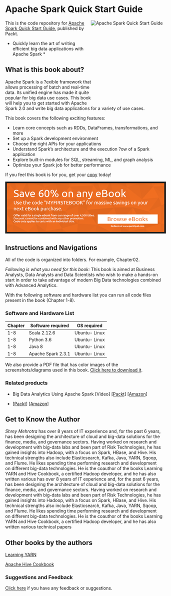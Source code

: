 # Apache Spark Quick Start Guide

<a href="https://www.packtpub.com/big-data-and-business-intelligence/apache-spark-quick-start-guide?utm_source=github&utm_medium=repository&utm_campaign=9781789349108 "><img src="https://d255esdrn735hr.cloudfront.net/sites/default/files/imagecache/ppv4_main_book_cover/B10957_MockupCover.png" alt="Apache Spark Quick Start Guide" height="256px" align="right"></a>

This is the code repository for [Apache Spark Quick Start Guide](https://www.packtpub.com/big-data-and-business-intelligence/apache-spark-quick-start-guide?utm_source=github&utm_medium=repository&utm_campaign=9781789349108 ), published by Packt.

* Quickly learn the art of writing efficient big data applications with Apache Spark *

## What is this book about?
Apache Spark is a ?exible framework that allows processing of batch and real-time data. Its unified engine has made it quite popular for big data use cases. This book will help you to get started with Apache Spark 2.0 and write big data applications for a variety of use cases.

This book covers the following exciting features:
* Learn core concepts such as RDDs, DataFrames, transformations, and more 
* Set up a Spark development environment 
* Choose the right APIs for your applications 
* Understand Spark’s architecture and the execution ?ow of a Spark application 
* Explore built-in modules for SQL, streaming, ML, and graph analysis 
* Optimize your Spark job for better performance 

If you feel this book is for you, get your [copy](https://www.amazon.com/dp/1789349109) today!

<a href="https://www.packtpub.com/?utm_source=github&utm_medium=banner&utm_campaign=GitHubBanner"><img src="https://raw.githubusercontent.com/PacktPublishing/GitHub/master/GitHub.png" 
alt="https://www.packtpub.com/" border="5" /></a>

## Instructions and Navigations
All of the code is organized into folders. For example, Chapter02.

*Following is what you need for this book:*
This book is aimed at Business Analysts, Data Analysts and Data Scientists who wish to make a hands-on start in order to take advantage of modern Big Data technologies combined with Advanced Analytics.

With the following software and hardware list you can run all code files present in the book (Chapter 1-8).
### Software and Hardware List
| Chapter | Software required | OS required |
| -------- | ------------------------------------ | ----------------------------------- |
| 1-8 | Scala 2.12.6 | Ubuntu- Linux |
| 1-8 | Python 3.6 | Ubuntu- Linux |
| 1-8 | Java 8 | Ubuntu- Linux |
| 1-8 | Apache Spark 2.3.1 | Ubuntu- Linux |

We also provide a PDF file that has color images of the screenshots/diagrams used in this book. [Click here to download it](https://www.packtpub.com/sites/default/files/downloads/9781789349108_ColorImages.pdf).

### Related products
* Big Data Analytics Using Apache Spark [Video] [[Packt]](https://www.packtpub.com/big-data-and-business-intelligence/big-data-analytics-using-apache-spark-video?utm_source=github&utm_medium=repository&utm_campaign=9781789134124 ) [[Amazon]](https://www.amazon.com/dp/1789134129)

*  [[Packt]](https://www.packtpub.com/big-data-and-business-intelligence/machine-learning-apache-spark-quick-start-guide?utm_source=github&utm_medium=repository&utm_campaign=) [[Amazon]](https://www.amazon.com/dp/1789346568)


## Get to Know the Author
*Shrey Mehrotra*
has over 8 years of IT experience and, for the past 6 years, has been
designing the architecture of cloud and big-data solutions for the finance, media, and
governance sectors. Having worked on research and development with big-data labs and
been part of Risk Technologies, he has gained insights into Hadoop, with a focus on Spark,
HBase, and Hive. His technical strengths also include Elasticsearch, Kafka, Java, YARN,
Sqoop, and Flume. He likes spending time performing research and development on
different big-data technologies. He is the coauthor of the books Learning YARN and Hive
Cookbook, a certified Hadoop developer, and he has also written various has over 8 years of IT experience and, for the past 6 years, has been
designing the architecture of cloud and big-data solutions for the finance, media, and
governance sectors. Having worked on research and development with big-data labs and
been part of Risk Technologies, he has gained insights into Hadoop, with a focus on Spark,
HBase, and Hive. His technical strengths also include Elasticsearch, Kafka, Java, YARN,
Sqoop, and Flume. He likes spending time performing research and development on
different big-data technologies. He is the coauthor of the books Learning YARN and Hive
Cookbook, a certified Hadoop developer, and he has also written various technical papers


## Other books by the authors
[Learning YARN](https://www.packtpub.com/big-data-and-business-intelligence/learning-yarn?utm_source=github&utm_medium=repository&utm_campaign=9781784393960 )

[Apache Hive Cookbook](https://www.packtpub.com/big-data-and-business-intelligence/apache-hive-cookbook?utm_source=github&utm_medium=repository&utm_campaign=9781782161080 )


### Suggestions and Feedback
[Click here](https://docs.google.com/forms/d/e/1FAIpQLSdy7dATC6QmEL81FIUuymZ0Wy9vH1jHkvpY57OiMeKGqib_Ow/viewform) if you have any feedback or suggestions.
